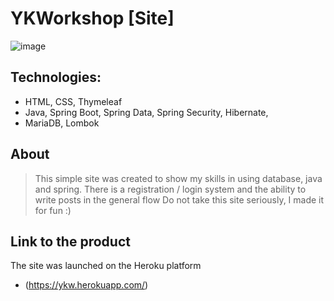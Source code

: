 # YKWorkshop [Site]

![image](https://i.ibb.co/cgNMTbb/photo-2021-06-26-17-01-12.jpg)

## Technologies:
- HTML, CSS, Thymeleaf
- Java, Spring Boot, Spring Data, Spring Security, Hibernate, 
- MariaDB, Lombok

## About
> This simple site was created to show my skills in using database, 
> java and spring. There is a registration / login system 
> and the ability to write posts in the general flow
> Do not take this site seriously, I made it for fun :)


## Link to the product

The site was launched on the Heroku platform

- (https://ykw.herokuapp.com/)




